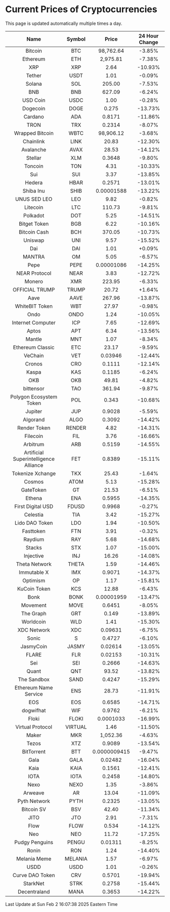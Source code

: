 # Current Prices of Cryptocurrencies
This page is updated automatically multiple times a day.

| Name | Symbol | Price | 24 Hour Change |
| :---: |:---:| :---: | :---: |
| Bitcoin | BTC | 98,762.64 | -3.85% |
| Ethereum | ETH | 2,975.81 | -7.38% |
| XRP | XRP | 2.64 | -10.93% |
| Tether | USDT | 1.01 | -0.09% |
| Solana | SOL | 205.00 | -7.53% |
| BNB | BNB | 627.09 | -6.24% |
| USD Coin | USDC | 1.00 | -0.28% |
| Dogecoin | DOGE | 0.275 | -13.73% |
| Cardano | ADA | 0.8171 | -11.86% |
| TRON | TRX | 0.2314 | -8.07% |
| Wrapped Bitcoin | WBTC | 98,906.12 | -3.68% |
| Chainlink | LINK | 20.83 | -12.30% |
| Avalanche | AVAX | 28.53 | -14.12% |
| Stellar | XLM | 0.3648 | -9.80% |
| Toncoin | TON | 4.31 | -10.33% |
| Sui | SUI | 3.37 | -13.85% |
| Hedera | HBAR | 0.2571 | -13.01% |
| Shiba Inu | SHIB | 0.00001588 | -13.22% |
| UNUS SED LEO | LEO | 9.82 | -0.82% |
| Litecoin | LTC | 110.73 | -9.81% |
| Polkadot | DOT | 5.25 | -14.51% |
| Bitget Token | BGB | 6.22 | -10.16% |
| Bitcoin Cash | BCH | 370.05 | -10.73% |
| Uniswap | UNI | 9.57 | -15.52% |
| Dai | DAI | 1.01 | +0.09% |
| MANTRA | OM | 5.05 | -6.57% |
| Pepe | PEPE | 0.00001086 | -14.25% |
| NEAR Protocol | NEAR | 3.83 | -12.72% |
| Monero | XMR | 223.95 | -6.33% |
| OFFICIAL TRUMP | TRUMP | 20.72 | +1.64% |
| Aave | AAVE | 267.96 | -13.87% |
| WhiteBIT Token | WBT | 27.97 | -0.98% |
| Ondo | ONDO | 1.24 | -10.05% |
| Internet Computer | ICP | 7.65 | -12.69% |
| Aptos | APT | 6.34 | -13.56% |
| Mantle | MNT | 1.07 | -8.34% |
| Ethereum Classic | ETC | 23.17 | -9.59% |
| VeChain | VET | 0.03946 | -12.44% |
| Cronos | CRO | 0.1111 | -12.14% |
| Kaspa | KAS | 0.1185 | -6.24% |
| OKB | OKB | 49.81 | -4.82% |
| bittensor | TAO | 361.94 | -9.87% |
| Polygon Ecosystem Token | POL | 0.343 | -10.68% |
| Jupiter | JUP | 0.9028 | -5.59% |
| Algorand | ALGO | 0.3092 | -14.42% |
| Render Token | RENDER | 4.82 | -14.31% |
| Filecoin | FIL | 3.76 | -16.66% |
| Arbitrum | ARB | 0.5159 | -14.55% |
| Artificial Superintelligence Alliance | FET | 0.8389 | -15.11% |
| Tokenize Xchange | TKX | 25.43 | -1.64% |
| Cosmos | ATOM | 5.13 | -15.28% |
| GateToken | GT | 21.53 | -6.51% |
| Ethena | ENA | 0.5955 | -14.35% |
| First Digital USD | FDUSD | 0.9968 | -0.27% |
| Celestia | TIA | 3.42 | -15.27% |
| Lido DAO Token | LDO | 1.94 | -10.50% |
| Fasttoken | FTN | 3.91 | -0.32% |
| Raydium | RAY | 5.68 | -14.68% |
| Stacks | STX | 1.07 | -15.00% |
| Injective | INJ | 16.26 | -14.08% |
| Theta Network | THETA | 1.59 | -14.46% |
| Immutable X | IMX | 0.9071 | -14.37% |
| Optimism | OP | 1.17 | -15.81% |
| KuCoin Token | KCS | 12.88 | -6.43% |
| Bonk | BONK | 0.00001959 | -13.47% |
| Movement | MOVE | 0.6451 | -8.05% |
| The Graph | GRT | 0.149 | -13.89% |
| Worldcoin | WLD | 1.41 | -15.30% |
| XDC Network | XDC | 0.09631 | -6.75% |
| Sonic | S | 0.4727 | -6.10% |
| JasmyCoin | JASMY | 0.02614 | -13.05% |
| FLARE | FLR | 0.02153 | -10.31% |
| Sei | SEI | 0.2666 | -14.63% |
| Quant | QNT | 93.52 | -13.82% |
| The Sandbox | SAND | 0.4247 | -15.29% |
| Ethereum Name Service | ENS | 28.73 | -11.91% |
| EOS | EOS | 0.6585 | -14.71% |
| dogwifhat | WIF | 0.9762 | -6.21% |
| Floki | FLOKI | 0.0001033 | -16.99% |
| Virtual Protocol | VIRTUAL | 1.46 | -11.50% |
| Maker | MKR | 1,052.36 | -4.63% |
| Tezos | XTZ | 0.9089 | -13.54% |
| BitTorrent | BTT | 0.0000009415 | -9.47% |
| Gala | GALA | 0.02482 | -16.04% |
| Kaia | KAIA | 0.1561 | -12.41% |
| IOTA | IOTA | 0.2458 | -14.80% |
| Nexo | NEXO | 1.35 | -3.86% |
| Arweave | AR | 13.04 | -11.09% |
| Pyth Network | PYTH | 0.2325 | -13.05% |
| Bitcoin SV | BSV | 42.40 | -11.34% |
| JITO | JTO | 2.91 | -7.31% |
| Flow | FLOW | 0.534 | -14.12% |
| Neo | NEO | 11.72 | -17.25% |
| Pudgy Penguins | PENGU | 0.01311 | -8.25% |
| Ronin | RON | 1.24 | -14.40% |
| Melania Meme | MELANIA | 1.57 | -6.97% |
| USDD | USDD | 1.01 | -0.26% |
| Curve DAO Token | CRV | 0.5701 | -19.94% |
| StarkNet | STRK | 0.2758 | -15.44% |
| Decentraland | MANA | 0.3653 | -14.22% |

Last Update at Sun Feb  2 16:07:38 2025 Eastern Time